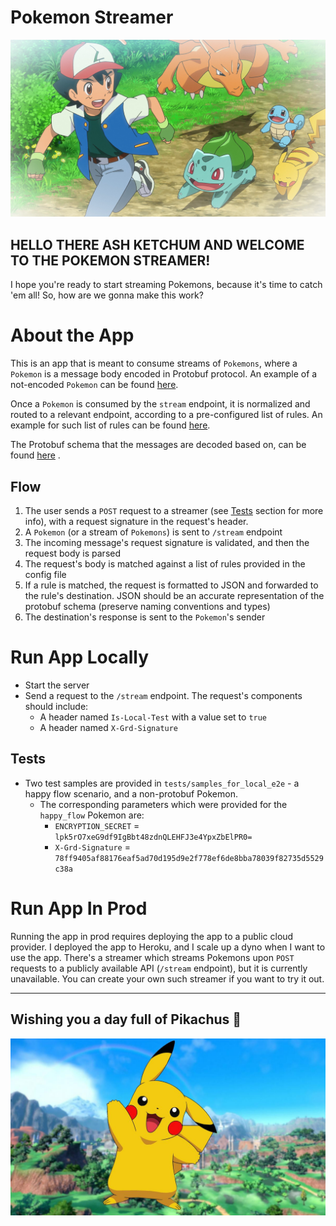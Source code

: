 # Pokemon Streamer

![img_1.png](pics/ash_and_pokemons.png)

## HELLO THERE ASH KETCHUM AND WELCOME TO THE POKEMON STREAMER!

I hope you're ready to start streaming Pokemons, because it's time to catch 'em all!
So, how are we gonna make this work?


# About the App
This is an app that is meant to consume streams of `Pokemons`, 
where a `Pokemon` is a message body encoded in Protobuf protocol. 
An example of a not-encoded `Pokemon` can be found 
[here](tests/samples_for_local_e2e/pokemon_not_protobuf.json).

Once a `Pokemon` is consumed by the `stream` endpoint, it is normalized and routed 
to a relevant endpoint, according to a pre-configured list of rules.
An example for such list of rules can be found [here](rules_config.json).

The Protobuf schema that the messages are decoded based on, can be found 
[here](pokedex/pokedex.proto) .

## Flow
1. The user sends a `POST` request to a streamer (see [Tests](#Tests) section for more info), with a request signature in the request's header.
2. A `Pokemon` (or a stream of `Pokemons`) is sent to `/stream` endpoint
3. The incoming message's request signature is validated, and then the request body is parsed
4. The request's body is matched against a list of rules provided in the config file
5. If a rule is matched, the request is formatted to JSON and forwarded to the rule's destination. JSON should be an accurate representation of the protobuf schema (preserve naming conventions and types)
6. The destination's response is sent to the `Pokemon`'s sender



# Run App Locally

* Start the server
* Send a request to the `/stream` endpoint. The request's components should include:
    * A header named `Is-Local-Test` with a value set to `true`
    * A header named `X-Grd-Signature`

## Tests
* Two test samples are provided in `tests/samples_for_local_e2e` - a happy flow scenario, and a non-protobuf Pokemon.
    * The corresponding parameters which were provided for the `happy_flow` Pokemon are:
        * `ENCRYPTION_SECRET` = `lpk5rO7xeG9df9IgBbt48zdnQLEHFJ3e4YpxZbElPR0=`
        * `X-Grd-Signature` = `78ff9405af88176eaf5ad70d195d9e2f778ef6de8bba78039f82735d5529c38a`


# Run App In Prod

Running the app in prod requires deploying the app to a public cloud provider. 
I deployed the app to Heroku, and I scale up a dyno when I want to use the app.
There's a streamer which streams Pokemons upon `POST` requests to a publicly available API (`/stream` endpoint), 
but it is currently unavailable. You can create your own such streamer if you want to try it out.

---

## Wishing you a day full of Pikachus 🙂

![img.png](pics/pikachu_hi__in_nature.png)
